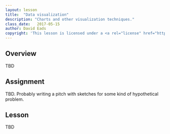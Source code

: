 ```yaml
---
layout: lesson
title:  "Data visualization"
description: "Charts and other visualization techniques."
class_date:   2017-05-15
author: David Eads
copyright: 'This lesson is licensed under a <a rel="license" href="http://creativecommons.org/licenses/by-sa/4.0/">Creative Commons Attribution-ShareAlike 4.0 International License</a>.'
---
```


## Overview

TBD

## Assignment

TBD. Probably writing a pitch with sketches for some kind of hypothetical problem.

## Lesson

TBD
